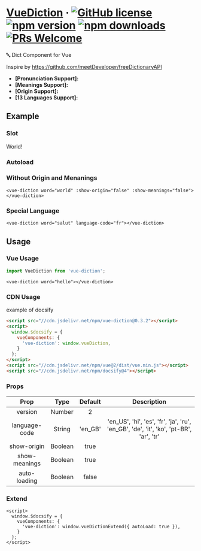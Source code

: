 # [VueDiction](#) &middot; [![GitHub license](https://img.shields.io/badge/license-MIT-blue.svg)](https://github.com/chiaweilee/vue-diction/blob/master/LICENSE) [![npm version](https://img.shields.io/npm/v/vue-diction.svg?style=flat)](https://www.npmjs.com/package/vue-diction) [![npm downloads](https://img.shields.io/npm/dm/vue-diction.svg)](https://npmcharts.com/compare/vue-diction?minimal=true) [![PRs Welcome](https://img.shields.io/badge/PRs-welcome-brightgreen.svg)](#)

🔤 Dict Component for Vue

Inspire by https://github.com/meetDeveloper/freeDictionaryAPI

* **[Pronunciation Support]:**
* **[Meanings Support]:**
* **[Origin Support]:**
* **[13 Languages Support]:**

## Example

<vue-diction word="hello"></vue-diction>

### Slot

<vue-diction word="hello">World!</vue-diction>

### Autoload

<vue-diction word="world" auto-load></vue-diction>

### Without Origin and Menanings

<vue-diction word="world" :show-origin="false" :show-meanings="false"></vue-diction>

```vue
<vue-diction word="world" :show-origin="false" :show-meanings="false"></vue-diction>
```

### Special Language

<vue-diction word="salut" language-code="fr"></vue-diction>

```vue
<vue-diction word="salut" language-code="fr"></vue-diction>
```

## Usage

### Vue Usage

```js
import VueDiction from 'vue-diction';
```

```vue
<vue-diction word="hello"></vue-diction>
```

### CDN Usage

example of docsify

```html
<script src="//cdn.jsdelivr.net/npm/vue-diction@0.3.2"></script>
<script>
  window.$docsify = {
    vueComponents: {
      'vue-diction': window.vueDiction,
    }
  };
</script>
<script src="//cdn.jsdelivr.net/npm/vue@2/dist/vue.min.js"></script>
<script src="//cdn.jsdelivr.net/npm/docsify@4"></script>
```

### Props

|Prop|Type|Default|Description|
|:----------:|:----------:|:----------:|:----------:|
|version|Number|2||
|language-code|String|'en_GB'|'en_US', 'hi', 'es', 'fr', 'ja', 'ru', 'en_GB', 'de', 'it', 'ko', 'pt-BR', 'ar', 'tr'|
|show-origin|Boolean|true||
|show-meanings|Boolean|true||
|auto-loading|Boolean|false||

### Extend

```
<script>
  window.$docsify = {
    vueComponents: {
      'vue-diction': window.vueDictionExtend({ autoLoad: true }),
    }
  };
</script>
```